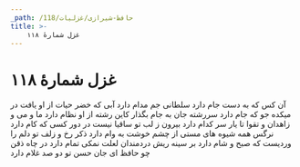 ```yaml
---
_path: /حافظ-شیرازی/غزلیات/118
title: >-
    غزل شمارهٔ ۱۱۸
---
```

# غزل شمارهٔ ۱۱۸

آن کس که به دست جام دارد
سلطانی جم مدام دارد
آبی که خضر حیات از او یافت
در میکده جو که جام دارد
سررشته جان به جام بگذار
کاین رشته از او نظام دارد
ما و می و زاهدان و تقوا
تا یار سر کدام دارد
بیرون ز لب تو ساقیا نیست
در دور کسی که کام دارد
نرگس همه شیوه های مستی
از چشم خوشت به وام دارد
ذکر رخ و زلف تو دلم را
وردیست که صبح و شام دارد
بر سینه ریش دردمندان
لعلت نمکی تمام دارد
در چاه ذقن چو حافظ ای جان
حسن تو دو صد غلام دارد
